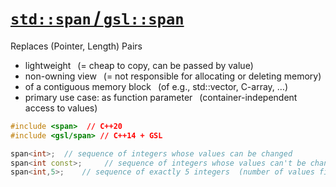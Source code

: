 # [`std::span` / `gsl::span`](https://hackingcpp.com/cpp/std/span.html)

Replaces (Pointer, Length) Pairs

* lightweight  (= cheap to copy, can be passed by value)
* non-owning view  (= not responsible for allocating or deleting memory)
* of a contiguous memory block  (of e.g., std::vector, C-array, …)
* primary use case: as function parameter  (container-independent access to values)

```cpp
#include <span>  // C++20
#include <gsl/span> // C++14 + GSL

span<int>;	// sequence of integers whose values can be changed
span<int const>;	 // sequence of integers whose values can't be changed
span<int,5>;	// sequence of exactly 5 integers  (number of values fixed at compile time)
```